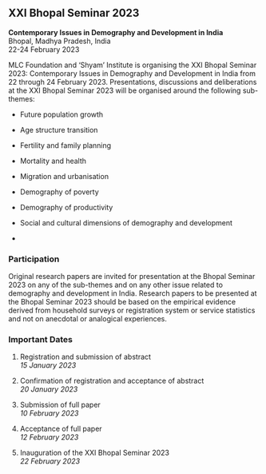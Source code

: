 ## XXI Bhopal Seminar 2023

**Contemporary Issues in Demography and Development in India** <br>
Bhopal, Madhya Pradesh, India <br>
22-24 February 2023 <br>

MLC Foundation and ‘Shyam’ Institute is organising the XXI Bhopal Seminar 2023: Contemporary Issues in Demography and Development in India from 22 through 24 February 2023. Presentations, discussions and deliberations at the XXI Bhopal Seminar 2023 will be organised around the following sub-themes:

* Future population growth

* Age structure transition

* Fertility and family planning

* Mortality and health

* Migration and urbanisation

* Demography of poverty

* Demography of productivity

* Social and cultural dimensions of demography and development

* 
### Participation

Original research papers are invited for presentation at the Bhopal Seminar 2023 on any of the sub-themes and on any other issue related to demography and development in India. Research papers to be presented at the Bhopal Seminar 2023 should be based on the empirical evidence derived from household surveys or registration system or service statistics and not on anecdotal or analogical experiences.

### Important Dates

1. Registration and submission of abstract
    <br> *15 January 2023*

2. Confirmation of registration and acceptance of abstract
    <br> *20 January 2023*

3. Submission of full paper
    <br> *10 February 2023*

4. Acceptance of full paper
    <br> *12 February 2023*

5. Inauguration of the XXI Bhopal Seminar 2023
    <br> *22 February 2023*

